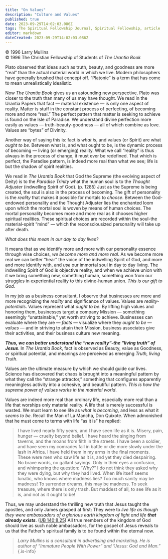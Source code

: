 ```yaml
---
title: "On Values"
description: "Culture and Values"
published: true
date: 2023-09-29T14:02:03.086Z
tags: The Spiritual Fellowship Journal, Spiritual Fellowship, article
editor: markdown
dateCreated: 2023-09-29T14:02:03.086Z
---
```


<p class="v-card v-sheet theme--light gray lighten-3 px-2">© 1996 Larry Mullins<br>© 1996 The Christian Fellowship of Students of <i>The Urantia Book</i></p>

Plato observed that ideas such as truth, beauty, and goodness are more “real” than the actual material world in which we live. Modern philosophers have generally brushed that concept off. “Platonic” is a term that has come to mean unrealistically idealistic.

Now _The Urantia Book_ gives us an astounding new perspective. Plato was closer to the truth than many of us may have thought. We read in the Urantia Papers that fact — material existence — is only one aspect of reality. Matter is stuff in the constant process of perfecting, of becoming more and more “real.” The perfect pattern that matter is seeking to achieve is found on the Isle of Paradise. We understand divine perfection more easily as values — truth-beauty-goodness — all of which combine as love. Values are “bytes” of Divinity.

Another way of saying this is: fact is _what is_, and values (or Spirit) are what _ought to be_. Between what is, and what ought to be, is the dynamic process of becoming — living (or emerging) reality. What we call “reality” is thus always in the process of change, it must ever be redefined. That which is perfect, the Paradise pattern, is indeed more real than what we see; life is but the shadow of spirit realities.

We read in _The Urantia Book_ that God the Supreme (the evolving aspect of Deity) is to the _Paradise Trinity_ what the human soul is to the _Thought Adjuster_ (indwelling Spirit of God). (p. 1285) Just as the Supreme is being created, the soul is also in the process of becoming. The gift of personality is the _reality_ that makes it possible for mortals to _choose_. Between the God-endowed personality and the Thought Adjuster lies the enchanted loom upon which the mortal soul is woven by means of human choices. The mortal personality becomes more and more real as it chooses higher spiritual realities. These spiritual choices are recorded within the soul-the material-spirit “mind” — which the reconsciousized personality will take up after death.

_What does this mean in our day to day lives?_

It means that as we identify more and more with our personality essence through wise choices, _we become more and more real_. As we become more real we can better “hear” the voice of the indwelling Spirit of God, and more and more identify with, and _use_ our immortal soul in day to day living. The indwelling Spirit of God is objective reality, and when we achieve union with it we bring something new, something human, something won from our struggles in experiential reality to this divine-human union. _This is our gift to God._

In my job as a business consultant, I observe that businesses are more and more recognizing the _reality_ and significance of values. Values are _reality-potentials_. Values represent what _ought to be_. By lifting high values and honoring them, businesses target a company Mission — something seemingly “unattainable,” yet worth striving to achieve. Businesses can evaluate where they are — _facts_ — visualize where they _ought to be_ — _values_ — and in striving to attain their Mission, business associates give their activities, and their business culture new meaning.

***Thus, we can better understand the “new reality”-the “living truth” of Jesus***. In _The Urantia Book_, fact is observed as Beauty, value as Goodness, or spiritual potential, and meanings are perceived as emerging _Truth, living Truth_.

Values are the ultimate measure by which we should guide our lives. Science has discovered that chaos is brought into a meaningful pattern by what they call the “strange attractor,” something that configures apparently meaningless activity into a cohesive, and beautiful pattern. _This is how the supreme power of values works in the material world_.

Values are indeed more real than ordinary life, especially more real than a life that worships only material reality. A life that is merely successful is wasted. We must learn to see life as _what is becoming_, and less as what it _seems to be_. Recall the Man of La Mancha, Don Quixote. When admonished that he must come to terms with life “as it is” he replied:

> I have lived nearly fifty years, and I have seen life as it is. Misery, pain, hunger — cruelty beyond belief. I have heard the singing from taverns, and the moans from filth in the streets. I have been a soldier, and have seen my comrades fall in battle or die more slowly under the lash in Africa. I have held them in my arms in the final moments. These were men who saw life as it is, and yet they died despairing. No brave words, no gallant sayings. Only in their eyes a confusion, and whimpering the question: “Why?” I do not think they asked why they were dying, but why they had lived. When life itself seems lunatic, who knows where madness lies? Too much sanity may be madness! To surrender dreams, this may be madness. To seek treasure, where there is only trash. But maddest of all, to see life as it is, and not as it ought to be!

Thus, we may understand the thrilling new truth that Jesus taught the apostles, and only James grasped at first: They were to _live life as though they were ambassadors of a glorious earth kingdom of light and life ***that already exists***_. ([UB 140:8.25](/en/The_Urantia_Book/140#p8_25)) All true members of the kingdom of God should live as such noble ambassadors, for the gospel of Jesus reveals to us that the Father's spiritual family is to be found within the eternal now.

> _Larry Mullins is a consultant in advertising and marketing. He is author of “Immature People With Power” and “Jesus: God and Man.”_
{.is-info}